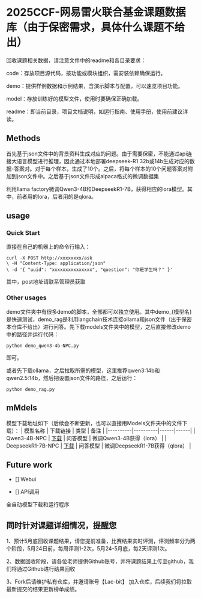 # 2025CCF-网易雷火联合基金课题数据库（由于保密需求，具体什么课题不给出）

回收课题相关数据，请注意文件中的readme和各目录要求：

code：存放项目源代码，按功能或模块组织，需安装依赖确保运行。

demo：提供样例数据和示例结果，含演示脚本与配置，可以速览项目功能。

model：存放训练好的模型文件，使用时要确保正确加载。

readme：即当前目录，项目文档说明，如运行指南、使用手册，使用前建议详读。

## Methods

首先基于json文件中的背景资料生成对应的问题。由于需要保密，不能通过api连接大语言模型进行推理，因此通过本地部署deepseek-R1 32b或14b生成对应的数据-答案对。对于每个样本，生成了10个。之后，将每个样本的10个问题答案对附加到json文件中。之后基于json文件形成alpaca格式的微调数据集

利用llama factory微调Qwen3-4B和DeepseekR1-7B，获得相应的lora模型。其中，前者用的lora，后者用的是qlora。

## usage

### Quick Start

直接在自己的机器上的命令行输入：

```
curl -X POST http://xxxxxxxx/ask
\ -H "Content-Type: application/json"
\ -d '{ "uuid": "xxxxxxxxxxxxxxx", "question": "你是学生吗？" }'
```

其中，post地址请联系管理员获取

### Other usages

demo文件夹中有很多demo的脚本，全部都可以独立使用。其中demo_{模型名}是快速测试，demo_rag是利用langchain技术连接ollama和json文件（出于保密本仓库不给出）进行问答。先下载models文件夹中的模型，之后直接修改demo中的路径并运行代码：

`python demo_qwen3-4b-NPC.py`

即可。

或者先下载ollama，之后拉取所需的模型，这里推荐qwen3:14b和qwen2.5:14b，然后把设置json文件的路径，之后运行：

`python demo_rag.py`

## mMdels
模型下载地址如下（后续会不断更新，也可以直接用Models文件夹中的文件下载）：
| 模型名称 | 下载链接 | 类型 | 备注 |
|----------|----------|------|------|
| Qwen3-4B-NPC | [下载](https://modelscope.cn/models/ccArtermices/Qwen3-4B-NPC) | 问答模型 | 微调Qwen3-4B获得（lora） |
| DeepseekR1-7B-NPC | [下载](https://modelscope.cn/models/ccArtermices/DeepseekR1-7B-NPC) | 问答模型 | 微调DeepseekR1-7B获得（qlora） |

## Future work

- [] Webui

- [] API调用

全自动模型下载和运行程序

## 同时针对课题详细情况，提醒您​

1、预计5月底回收课题结果，请您提前准备，比赛结果实时评测，评测频率分为两个阶段，5月24日前，每周评测1-2次，5月24-5月底，每2天评测1次。

2、数据回收阶段，请各位老师提供Github账号，并将课题结果上传至github，我们将通过Github进行结果回收

3、Fork后请维护私有仓库，并邀请账号【Lac-bit】 加入仓库，后续我们将拉取最新提交的结果更新榜单成绩。
